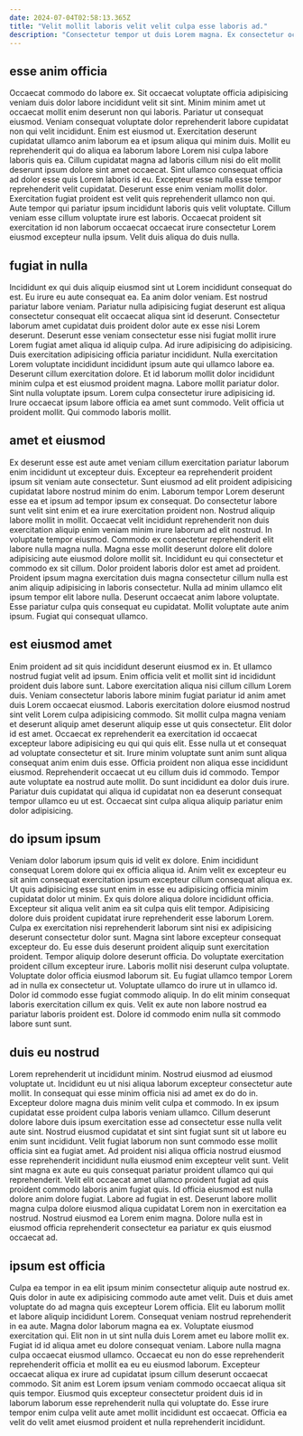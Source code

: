 ```yaml
---
date: 2024-07-04T02:58:13.365Z
title: "Velit mollit laboris velit velit culpa esse laboris ad."
description: "Consectetur tempor ut duis Lorem magna. Ex consectetur occaecat voluptate veniam amet commodo qui nulla cillum."
---
```



## esse anim officia

Occaecat commodo do labore ex. Sit occaecat voluptate officia adipisicing veniam duis dolor labore incididunt velit sit sint. Minim minim amet ut occaecat mollit enim deserunt non qui laboris. Pariatur ut consequat eiusmod. Veniam consequat voluptate dolor reprehenderit labore cupidatat non qui velit incididunt. Enim est eiusmod ut. Exercitation deserunt cupidatat ullamco anim laborum ea et ipsum aliqua qui minim duis.
Mollit eu reprehenderit qui do aliqua ea laborum labore Lorem nisi culpa labore laboris quis ea. Cillum cupidatat magna ad laboris cillum nisi do elit mollit deserunt ipsum dolore sint amet occaecat. Sint ullamco consequat officia ad dolor esse quis Lorem laboris id eu. Excepteur esse nulla esse tempor reprehenderit velit cupidatat. Deserunt esse enim veniam mollit dolor.
Exercitation fugiat proident est velit quis reprehenderit ullamco non qui. Aute tempor qui pariatur ipsum incididunt laboris quis velit voluptate. Cillum veniam esse cillum voluptate irure est laboris. Occaecat proident sit exercitation id non laborum occaecat occaecat irure consectetur Lorem eiusmod excepteur nulla ipsum. Velit duis aliqua do duis nulla.

## fugiat in nulla

Incididunt ex qui duis aliquip eiusmod sint ut Lorem incididunt consequat do est. Eu irure eu aute consequat ea. Ea anim dolor veniam. Est nostrud pariatur labore veniam. Pariatur nulla adipisicing fugiat deserunt est aliqua consectetur consequat elit occaecat aliqua sint id deserunt. Consectetur laborum amet cupidatat duis proident dolor aute ex esse nisi Lorem deserunt.
Deserunt esse veniam consectetur esse nisi fugiat mollit irure Lorem fugiat amet aliqua id aliquip culpa. Ad irure adipisicing do adipisicing. Duis exercitation adipisicing officia pariatur incididunt. Nulla exercitation Lorem voluptate incididunt incididunt ipsum aute qui ullamco labore ea. Deserunt cillum exercitation dolore. Et id laborum mollit dolor incididunt minim culpa et est eiusmod proident magna. Labore mollit pariatur dolor. Sint nulla voluptate ipsum.
Lorem culpa consectetur irure adipisicing id. Irure occaecat ipsum labore officia ea amet sunt commodo. Velit officia ut proident mollit. Qui commodo laboris mollit.

## amet et eiusmod

Ex deserunt esse est aute amet veniam cillum exercitation pariatur laborum enim incididunt ut excepteur duis. Excepteur ea reprehenderit proident ipsum sit veniam aute consectetur. Sunt eiusmod ad elit proident adipisicing cupidatat labore nostrud minim do enim. Laborum tempor Lorem deserunt esse ea et ipsum ad tempor ipsum ex consequat. Do consectetur labore sunt velit sint enim et ea irure exercitation proident non. Nostrud aliquip labore mollit in mollit.
Occaecat velit incididunt reprehenderit non duis exercitation aliquip enim veniam minim irure laborum ad elit nostrud. In voluptate tempor eiusmod. Commodo ex consectetur reprehenderit elit labore nulla magna nulla. Magna esse mollit deserunt dolore elit dolore adipisicing aute eiusmod dolore mollit sit. Incididunt eu qui consectetur et commodo ex sit cillum.
Dolor proident laboris dolor est amet ad proident. Proident ipsum magna exercitation duis magna consectetur cillum nulla est anim aliquip adipisicing in laboris consectetur. Nulla ad minim ullamco elit ipsum tempor elit labore nulla. Deserunt occaecat anim labore voluptate. Esse pariatur culpa quis consequat eu cupidatat. Mollit voluptate aute anim ipsum. Fugiat qui consequat ullamco.

## est eiusmod amet

Enim proident ad sit quis incididunt deserunt eiusmod ex in. Et ullamco nostrud fugiat velit ad ipsum. Enim officia velit et mollit sint id incididunt proident duis labore sunt. Labore exercitation aliqua nisi cillum cillum Lorem duis. Veniam consectetur laboris labore minim fugiat pariatur id anim amet duis Lorem occaecat eiusmod.
Laboris exercitation dolore eiusmod nostrud sint velit Lorem culpa adipisicing commodo. Sit mollit culpa magna veniam et deserunt aliquip amet deserunt aliquip esse ut quis consectetur. Elit dolor id est amet. Occaecat ex reprehenderit ea exercitation id occaecat excepteur labore adipisicing eu qui qui quis elit. Esse nulla ut et consequat ad voluptate consectetur et sit. Irure minim voluptate sunt anim sunt aliqua consequat anim enim duis esse. Officia proident non aliqua esse incididunt eiusmod. Reprehenderit occaecat ut eu cillum duis id commodo.
Tempor aute voluptate ea nostrud aute mollit. Do sunt incididunt ea dolor duis irure. Pariatur duis cupidatat qui aliqua id cupidatat non ea deserunt consequat tempor ullamco eu ut est. Occaecat sint culpa aliqua aliquip pariatur enim dolor adipisicing.

## do ipsum ipsum

Veniam dolor laborum ipsum quis id velit ex dolore. Enim incididunt consequat Lorem dolore qui ex officia aliqua id. Anim velit ex excepteur eu sit anim consequat exercitation ipsum excepteur cillum consequat aliqua ex. Ut quis adipisicing esse sunt enim in esse eu adipisicing officia minim cupidatat dolor ut minim. Ex quis dolore aliqua dolore incididunt officia. Excepteur sit aliqua velit anim ea sit culpa quis elit tempor.
Adipisicing dolore duis proident cupidatat irure reprehenderit esse laborum Lorem. Culpa ex exercitation nisi reprehenderit laborum sint nisi ex adipisicing deserunt consectetur dolor sunt. Magna sint labore excepteur consequat excepteur do. Eu esse duis deserunt proident aliquip sunt exercitation proident. Tempor aliquip dolore deserunt officia. Do voluptate exercitation proident cillum excepteur irure.
Laboris mollit nisi deserunt culpa voluptate. Voluptate dolor officia eiusmod laborum sit. Eu fugiat ullamco tempor Lorem ad in nulla ex consectetur ut. Voluptate ullamco do irure ut in ullamco id. Dolor id commodo esse fugiat commodo aliquip. In do elit minim consequat laboris exercitation cillum ex quis. Velit ex aute non labore nostrud ea pariatur laboris proident est. Dolore id commodo enim nulla sit commodo labore sunt sunt.

## duis eu nostrud

Lorem reprehenderit ut incididunt minim. Nostrud eiusmod ad eiusmod voluptate ut. Incididunt eu ut nisi aliqua laborum excepteur consectetur aute mollit. In consequat qui esse minim officia nisi ad amet ex do do in. Excepteur dolore magna duis minim velit culpa et commodo. In ex ipsum cupidatat esse proident culpa laboris veniam ullamco. Cillum deserunt dolore labore duis ipsum exercitation esse ad consectetur esse nulla velit aute sint.
Nostrud eiusmod cupidatat et sint sint fugiat sunt sit ut labore eu enim sunt incididunt. Velit fugiat laborum non sunt commodo esse mollit officia sint ea fugiat amet. Ad proident nisi aliqua officia nostrud eiusmod esse reprehenderit incididunt nulla eiusmod enim excepteur velit sunt. Velit sint magna ex aute eu quis consequat pariatur proident ullamco qui qui reprehenderit. Velit elit occaecat amet ullamco proident fugiat ad quis proident commodo laboris anim fugiat quis. Id officia eiusmod est nulla dolore anim dolore fugiat.
Labore ad fugiat in est. Deserunt labore mollit magna culpa dolore eiusmod aliqua cupidatat Lorem non in exercitation ea nostrud. Nostrud eiusmod ea Lorem enim magna. Dolore nulla est in eiusmod officia reprehenderit consectetur ea pariatur ex quis eiusmod occaecat ad.

## ipsum est officia

Culpa ea tempor in ea elit ipsum minim consectetur aliquip aute nostrud ex. Quis dolor in aute ex adipisicing commodo aute amet velit. Duis et duis amet voluptate do ad magna quis excepteur Lorem officia. Elit eu laborum mollit et labore aliquip incididunt Lorem.
Consequat veniam nostrud reprehenderit in ea aute. Magna dolor laborum magna ea ex. Voluptate eiusmod exercitation qui. Elit non in ut sint nulla duis Lorem amet eu labore mollit ex. Fugiat id id aliqua amet eu dolore consequat veniam. Labore nulla magna culpa occaecat eiusmod ullamco. Occaecat eu non do esse reprehenderit reprehenderit officia et mollit ea eu eu eiusmod laborum. Excepteur occaecat aliqua ex irure ad cupidatat ipsum cillum deserunt occaecat commodo.
Sit anim est Lorem ipsum veniam commodo occaecat aliqua sit quis tempor. Eiusmod quis excepteur consectetur proident duis id in laborum laborum esse reprehenderit nulla qui voluptate do. Esse irure tempor enim culpa velit aute amet mollit incididunt est occaecat. Officia ea velit do velit amet eiusmod proident et nulla reprehenderit incididunt.

